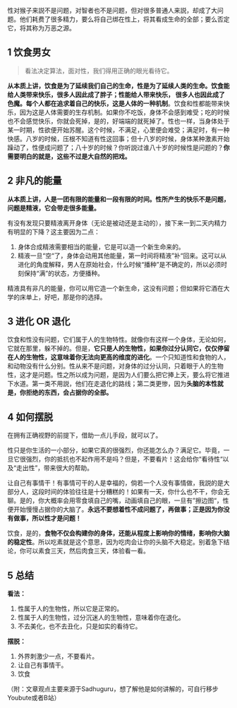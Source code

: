 

性对猴子来説不是问题，对智者也不是问题，但对很多普通人来説，却成了大问题。他们耗费了很多精力，要么将自己绑在性上，将其看成生命的全部；要么否定它，将其称为万恶之源。

## 1 饮食男女

> 看法决定算法，面对性，我们得用正确的眼光看待它。

**从本质上讲，饮食是为了延续我们自己的生命，性是为了延续人类的生命。饮食能给人类带来快乐，很多人因此成了胖子；性能给人带来快乐， 很多人也因此成了色魔。每个人都在追求着自己的快乐，这是人体的一种机制**。饮食和性都能带来快乐，因为这是人体需要的生存机制。如果你不吃饭，身体不会感到难受；吃的时候也不会感觉快乐，你就会死掉，是的，好端端的就死掉了。性也一样，当身体处于某一时期，性欲便开始苏醒。这个时候，不满足，心里便会难受；满足时，有一种快感。八岁的时候，压根不知道有性这回事；但十八岁的时候，身体某种激素开始躁动了，性便成问题了；八十岁的时候？你听説过谁八十岁的时候性是问题的？**你需要明白的就是，这些不过是大自然的把戏。**

## 2 非凡的能量

**从本质上讲，人是一团有限的能量和一段有限的时间。性所产生的快乐不是问题，问题是精液，它会带走很多能量。**

有没有发现只要精液离开身体（无论是被动还是主动的），接下来一到二天内精力有明显的下降？这主要因为二点：

1. 身体合成精液需要相当的能量，它是可以造一个新生命来的。
2. 精液一旦“空“了，身体会动用其他能量，第一时间将精液”补“回来。这可以从进化的角度解释，男人在原始社会，什么时候“播种”是不确定的，所以必须时刻保持“满”的状态，方便播种。

精液具有非凡的能量，你可以用它造一个新生命，这没有问题；但如果将它酒在大学的床单上，好吧，那是你的选择。

## 3 进化 OR 退化

饮食和性没有问题，它们属于人的生物特性。就像你有这样一个身体，无论如何，它就在那里，躲不掉的。但是，**它只是人的生物性，如果你过分认同它，仅仅停留在人的生物性，这意味着你无法向更高的维度的进化**。一个只知道性和食物的人，和动物没有什么分别。性从来不是问题，对身体的过分认同，只着眼于人的生物性，这才是问题。性之所以成为问题，是因为人们要么把它捧上天，要么将它推进下水道。第一类不用説，他们在走退化的路线；第二类更惨，因为**头脑的本性就是，你拒绝的东西，会占据你的全部。**

## 4 如何摆脱

在拥有正确视野的前提下，借助一点儿手段，就可以了。

性只是你生活的一小部分，如果它真的很强烈，你还能怎么办？满足它。毕竟，一旦它很强烈，你的抵抗也不起作用不是吗？但是，不要看片！这会给你“看待性“以及“走出性”，带来很大的帮助。

让自己有事情干！有事情可干的人是幸福的，倘若一个人没有事情做，我説的是大部分人，这段时间的体验往往是十分糟糕的！如果有一天，你什么也不干，你会无聊。是的，你大概率会用零食填自己的嘴，动画填自己的眼，一旦有”擦边图“，性便开始慢慢占据你的大脑了。**永远不要想着性不成问题了，再做事；正是因为你没有做事，所以性才是问题！**

饮食，是的，**食物不仅会构建你的身体，还能从程度上影响你的情绪，影响你大脑的稳定性**。所以吃素就是这个意思，因为吃肉会让你的头脑不大稳定。别着急下结论，你可以素食三天，然后肉食三天，体验看一看。

## 5 总结

**看法：**

1. 性属于人的生物性，所以它是正常的。
2. 性属于人的生物性，过分沉迷人的生物性，意味着你在退化。
3. 不去美化，也不去丑化，只是如实的看待它。

**摆脱：**

1. 外界刺激少一点，不要看片。
2. 让自己有事情干。
3. 饮食

（附：文章观点主要来源于Sadhuguru，想了解他是如何讲解的，可自行移步Youbute或者B站）